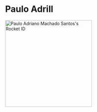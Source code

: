 # Paulo Adrill
<a href="https://app.rocketseat.com.br/me/pauloadril-1613225080602">
<img src="https://app.rocketseat.com.br/api/rocketid/share?slug=pauloadril-1613225080602&type=card" width="280" alt="Paulo Adriano Machado Santos's Rocket ID"/></a>
